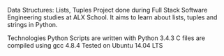 Data Structures: Lists, Tuples
Project done during Full Stack Software Engineering studies at  ALX School. It aims
to learn about lists, tuples and strings in Python.

Technologies
Python Scripts are written with Python 3.4.3
C files are compiled using gcc 4.8.4
Tested on Ubuntu 14.04 LTS
